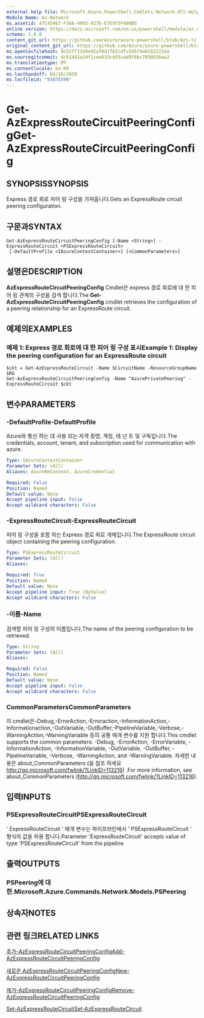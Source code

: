 ```yaml
---
external help file: Microsoft.Azure.PowerShell.Cmdlets.Network.dll-Help.xml
Module Name: Az.Network
ms.assetid: 47C45467-F368-4993-937E-E7E975F400B5
online version: https://docs.microsoft.com/en-us/powershell/module/az.network/get-azexpressroutecircuitpeeringconfig
schema: 2.0.0
content_git_url: https://github.com/Azure/azure-powershell/blob/Azs-tzl/src/Network/Network/help/Get-AzExpressRouteCircuitPeeringConfig.md
original_content_git_url: https://github.com/Azure/azure-powershell/blob/Azs-tzl/src/Network/Network/help/Get-AzExpressRouteCircuitPeeringConfig.md
ms.openlocfilehash: 9c52ff23d4e92af0d1f62cdfc5d5fda01b3221da
ms.sourcegitcommit: 4c61442a2df1cee633ce93cad9f6bc793803baa2
ms.translationtype: MT
ms.contentlocale: ko-KR
ms.lasthandoff: 04/16/2020
ms.locfileid: "93875590"
---
```

# <span data-ttu-id="cce99-101">Get-AzExpressRouteCircuitPeeringConfig</span><span class="sxs-lookup"><span data-stu-id="cce99-101">Get-AzExpressRouteCircuitPeeringConfig</span></span>

## <span data-ttu-id="cce99-102">SYNOPSIS</span><span class="sxs-lookup"><span data-stu-id="cce99-102">SYNOPSIS</span></span>
<span data-ttu-id="cce99-103">Express 경로 회로 피어 링 구성을 가져옵니다.</span><span class="sxs-lookup"><span data-stu-id="cce99-103">Gets an ExpressRoute circuit peering configuration.</span></span>

## <span data-ttu-id="cce99-104">구문과</span><span class="sxs-lookup"><span data-stu-id="cce99-104">SYNTAX</span></span>

```
Get-AzExpressRouteCircuitPeeringConfig [-Name <String>] -ExpressRouteCircuit <PSExpressRouteCircuit>
 [-DefaultProfile <IAzureContextContainer>] [<CommonParameters>]
```

## <span data-ttu-id="cce99-105">설명은</span><span class="sxs-lookup"><span data-stu-id="cce99-105">DESCRIPTION</span></span>
<span data-ttu-id="cce99-106">**AzExpressRouteCircuitPeeringConfig** Cmdlet은 express 경로 회로에 대 한 피어 링 관계의 구성을 검색 합니다.</span><span class="sxs-lookup"><span data-stu-id="cce99-106">The **Get-AzExpressRouteCircuitPeeringConfig** cmdlet retrieves the configuration of a peering relationship for an ExpressRoute circuit.</span></span>

## <span data-ttu-id="cce99-107">예제의</span><span class="sxs-lookup"><span data-stu-id="cce99-107">EXAMPLES</span></span>

### <span data-ttu-id="cce99-108">예제 1: Express 경로 회로에 대 한 피어 링 구성 표시</span><span class="sxs-lookup"><span data-stu-id="cce99-108">Example 1: Display the peering configuration for an ExpressRoute circuit</span></span>
```
$ckt = Get-AzExpressRouteCircuit -Name $CircuitName -ResourceGroupName $RG
Get-AzExpressRouteCircuitPeeringConfig -Name "AzurePrivatePeering" -ExpressRouteCircuit $ckt
```

## <span data-ttu-id="cce99-109">변수</span><span class="sxs-lookup"><span data-stu-id="cce99-109">PARAMETERS</span></span>

### <span data-ttu-id="cce99-110">-DefaultProfile</span><span class="sxs-lookup"><span data-stu-id="cce99-110">-DefaultProfile</span></span>
<span data-ttu-id="cce99-111">Azure와 통신 하는 데 사용 되는 자격 증명, 계정, 테 넌 트 및 구독입니다.</span><span class="sxs-lookup"><span data-stu-id="cce99-111">The credentials, account, tenant, and subscription used for communication with azure.</span></span>

```yaml
Type: IAzureContextContainer
Parameter Sets: (All)
Aliases: AzureRmContext, AzureCredential

Required: False
Position: Named
Default value: None
Accept pipeline input: False
Accept wildcard characters: False
```

### <span data-ttu-id="cce99-112">-ExpressRouteCircuit</span><span class="sxs-lookup"><span data-stu-id="cce99-112">-ExpressRouteCircuit</span></span>
<span data-ttu-id="cce99-113">피어 링 구성을 포함 하는 Express 경로 회로 개체입니다.</span><span class="sxs-lookup"><span data-stu-id="cce99-113">The ExpressRoute circuit object containing the peering configuration.</span></span>

```yaml
Type: PSExpressRouteCircuit
Parameter Sets: (All)
Aliases: 

Required: True
Position: Named
Default value: None
Accept pipeline input: True (ByValue)
Accept wildcard characters: False
```

### <span data-ttu-id="cce99-114">-이름</span><span class="sxs-lookup"><span data-stu-id="cce99-114">-Name</span></span>
<span data-ttu-id="cce99-115">검색할 피어 링 구성의 이름입니다.</span><span class="sxs-lookup"><span data-stu-id="cce99-115">The name of the peering configuration to be retrieved.</span></span>

```yaml
Type: String
Parameter Sets: (All)
Aliases: 

Required: False
Position: Named
Default value: None
Accept pipeline input: False
Accept wildcard characters: False
```

### <span data-ttu-id="cce99-116">CommonParameters</span><span class="sxs-lookup"><span data-stu-id="cce99-116">CommonParameters</span></span>
<span data-ttu-id="cce99-117">이 cmdlet은-Debug,-ErrorAction,-Erroraction,-InformationAction,-Informationaction,-OutVariable,-OutBuffer,-PipelineVariable,-Verbose,-WarningAction,-WarningVariable 등의 공통 매개 변수를 지원 합니다.</span><span class="sxs-lookup"><span data-stu-id="cce99-117">This cmdlet supports the common parameters: -Debug, -ErrorAction, -ErrorVariable, -InformationAction, -InformationVariable, -OutVariable, -OutBuffer, -PipelineVariable, -Verbose, -WarningAction, and -WarningVariable.</span></span> <span data-ttu-id="cce99-118">자세한 내용은 about_CommonParameters (을 참조 하세요 http://go.microsoft.com/fwlink/?LinkID=113216) .</span><span class="sxs-lookup"><span data-stu-id="cce99-118">For more information, see about_CommonParameters (http://go.microsoft.com/fwlink/?LinkID=113216).</span></span>

## <span data-ttu-id="cce99-119">입력</span><span class="sxs-lookup"><span data-stu-id="cce99-119">INPUTS</span></span>

### <span data-ttu-id="cce99-120">PSExpressRouteCircuit</span><span class="sxs-lookup"><span data-stu-id="cce99-120">PSExpressRouteCircuit</span></span>
<span data-ttu-id="cce99-121">' ExpressRouteCircuit ' 매개 변수는 파이프라인에서 ' PSExpressRouteCircuit ' 형식의 값을 허용 합니다.</span><span class="sxs-lookup"><span data-stu-id="cce99-121">Parameter 'ExpressRouteCircuit' accepts value of type 'PSExpressRouteCircuit' from the pipeline</span></span>

## <span data-ttu-id="cce99-122">출력</span><span class="sxs-lookup"><span data-stu-id="cce99-122">OUTPUTS</span></span>

### <span data-ttu-id="cce99-123">PSPeering에 대 한.</span><span class="sxs-lookup"><span data-stu-id="cce99-123">Microsoft.Azure.Commands.Network.Models.PSPeering</span></span>

## <span data-ttu-id="cce99-124">상속자</span><span class="sxs-lookup"><span data-stu-id="cce99-124">NOTES</span></span>

## <span data-ttu-id="cce99-125">관련 링크</span><span class="sxs-lookup"><span data-stu-id="cce99-125">RELATED LINKS</span></span>

[<span data-ttu-id="cce99-126">추가-AzExpressRouteCircuitPeeringConfig</span><span class="sxs-lookup"><span data-stu-id="cce99-126">Add-AzExpressRouteCircuitPeeringConfig</span></span>](Add-AzExpressRouteCircuitPeeringConfig.md)

[<span data-ttu-id="cce99-127">새로운 AzExpressRouteCircuitPeeringConfig</span><span class="sxs-lookup"><span data-stu-id="cce99-127">New-AzExpressRouteCircuitPeeringConfig</span></span>](New-AzExpressRouteCircuitPeeringConfig.md)

[<span data-ttu-id="cce99-128">제거-AzExpressRouteCircuitPeeringConfig</span><span class="sxs-lookup"><span data-stu-id="cce99-128">Remove-AzExpressRouteCircuitPeeringConfig</span></span>](Remove-AzExpressRouteCircuitPeeringConfig.md)

[<span data-ttu-id="cce99-129">Set-AzExpressRouteCircuit</span><span class="sxs-lookup"><span data-stu-id="cce99-129">Set-AzExpressRouteCircuit</span></span>](Set-AzExpressRouteCircuit.md)
